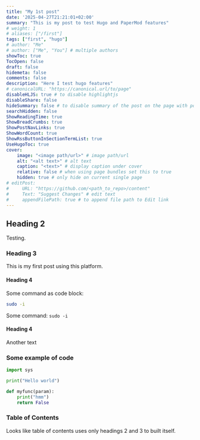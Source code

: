 ```yaml
---
title: "My 1st post"
date: '2025-04-27T21:21:01+02:00'
summary: "This is my post to test Hugo and PaperMod features"
# weight: 1
# aliases: ["/first"]
tags: ["first", "hugo"]
# author: "Me"
# author: ["Me", "You"] # multiple authors
showToc: true
TocOpen: false
draft: false
hidemeta: false
comments: false
description: "Here I test hugo features"
# canonicalURL: "https://canonical.url/to/page"
disableHLJS: true # to disable highlightjs
disableShare: false
hideSummary: false # to disable summary of the post on the page with posts
searchHidden: false
ShowReadingTime: true
ShowBreadCrumbs: true
ShowPostNavLinks: true
ShowWordCount: true
ShowRssButtonInSectionTermList: true
UseHugoToc: true
cover:
    image: "<image path/url>" # image path/url
    alt: "<alt text>" # alt text
    caption: "<text>" # display caption under cover
    relative: false # when using page bundles set this to true
    hidden: true # only hide on current single page
# editPost:
#     URL: "https://github.com/<path_to_repo>/content"
#     Text: "Suggest Changes" # edit text
#     appendFilePath: true # to append file path to Edit link
---
```


## Heading 2

Testing.

### Heading 3

This is my first post using this platform.

#### Heading 4

Some command as code block:
```bash
sudo -i
```

Some command: `sudo -i`

#### Heading 4

Another text

### Some example of code

```python
import sys

print("Hello world")

def myfunc(param):
    print("hmm")
    return False
```

### Table of Contents

Looks like table of contents uses only headings 2 and 3 to built itself.
